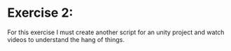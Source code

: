# Exercise 2:

For this exercise I must create another script for an unity project and watch videos to understand the hang of things.

